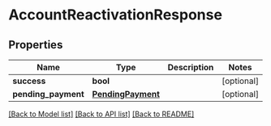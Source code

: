 # AccountReactivationResponse

## Properties
Name | Type | Description | Notes
------------ | ------------- | ------------- | -------------
**success** | **bool** |  | [optional] 
**pending_payment** | [**PendingPayment**](PendingPayment.md) |  | [optional] 

[[Back to Model list]](../README.md#documentation-for-models) [[Back to API list]](../README.md#documentation-for-api-endpoints) [[Back to README]](../README.md)


